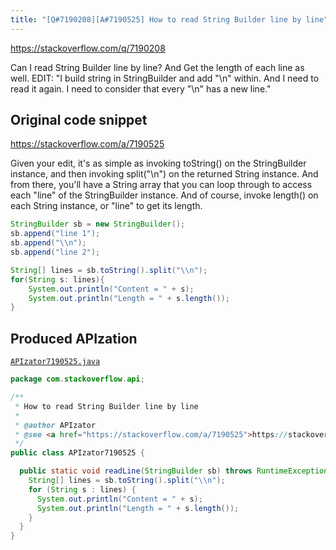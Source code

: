 ```yaml
---
title: "[Q#7190208][A#7190525] How to read String Builder line by line"
---
```


https://stackoverflow.com/q/7190208

Can I read String Builder line by line? And Get the length of each line as well.
EDIT:
"I build string in StringBuilder and add "\n" within. And I need to read it again. I need to consider that every "\n" has a new line."



## Original code snippet

https://stackoverflow.com/a/7190525

Given your edit, it's as simple as invoking toString() on the StringBuilder instance, and then invoking split("\\n") on the returned String instance. And from there, you'll have a String array that you can loop through to access each "line" of the StringBuilder instance. And of course, invoke length() on each String instance, or "line" to get its length.

```java
StringBuilder sb = new StringBuilder();
sb.append("line 1");
sb.append("\\n");
sb.append("line 2");

String[] lines = sb.toString().split("\\n");
for(String s: lines){
    System.out.println("Content = " + s);
    System.out.println("Length = " + s.length());
}
```

## Produced APIzation

[`APIzator7190525.java`](/data/search/java/APIzator7190525.java)

```java
package com.stackoverflow.api;

/**
 * How to read String Builder line by line
 *
 * @author APIzator
 * @see <a href="https://stackoverflow.com/a/7190525">https://stackoverflow.com/a/7190525</a>
 */
public class APIzator7190525 {

  public static void readLine(StringBuilder sb) throws RuntimeException {
    String[] lines = sb.toString().split("\\n");
    for (String s : lines) {
      System.out.println("Content = " + s);
      System.out.println("Length = " + s.length());
    }
  }
}
```